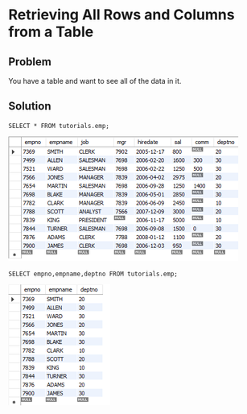 #  Retrieving All Rows and Columns from a Table

##  Problem
You have a table and want to see all of the data in it.

##  Solution

    SELECT * FROM tutorials.emp;

![with_asterik](./images/with_asterik.png)

    SELECT empno,empname,deptno FROM tutorials.emp;

![with_coloumn_name](./images/with_coloumn_name.png)
